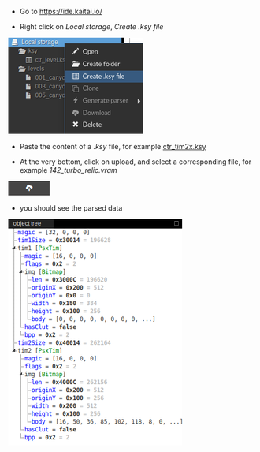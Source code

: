 * Go to https://ide.kaitai.io/

* Right click on *Local storage*, *Create .ksy file*

![create_ksy](./gallery/create_ksy.png)

* Paste the content of a *.ksy* file, for example [ctr_tim2x.ksy](./kaitai-struct/ctr_tim2x.ksy)

* At the very bottom, click on upload, and select a corresponding file, for example *142_turbo_relic.vram*

![upload](./gallery/upload.png)

* you should see the parsed data

![kaitaistruct_tree](./gallery/kaitaistruct_tree.png)
